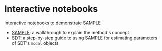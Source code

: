 # Interactive notebooks
Interactive notebooks to demonstrate SAMPLE

- [SAMPLE](https://colab.research.google.com/github/LIMUNIMI/SAMPLE/blob/master/notebooks/SAMPLE.ipynb):
  a walkthrough to explain the method's concept
- [SDT](https://colab.research.google.com/github/LIMUNIMI/SAMPLE/blob/master/notebooks/SDT.ipynb):
  a step-by-step guide to using SAMPLE for estimating parameters of SDT's `modal` objects
